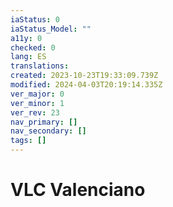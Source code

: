 ```yaml
---
iaStatus: 0
iaStatus_Model: ""
a11y: 0
checked: 0
lang: ES
translations: 
created: 2023-10-23T19:33:09.739Z
modified: 2024-04-03T20:19:14.335Z
ver_major: 0
ver_minor: 1
ver_rev: 23
nav_primary: []
nav_secondary: []
tags: []
---
```

# VLC Valenciano
